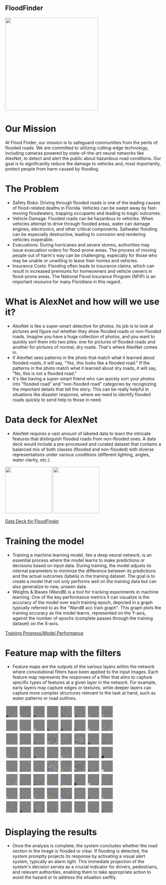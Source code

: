##  FloodFinder
<img src="https://ideogram.ai/api/images/direct/RWSoZmWERI-HiYrRknehDg.jpg" width="300" height="300"> 

# Our Mission
  At Flood Finder, our mission is to safeguard communities from the perils of flooded roads. We are committed to utilizing cutting-edge technology, including cameras powered by state-of-the-art neural networks like AlexNet, to detect and alert the public about hazardous road conditions. Our goal is to significantly reduce the damage to vehicles and, most importantly, protect people from harm caused by flooding.

# The Problem 
- Safety Risks: Driving through flooded roads is one of the leading causes of flood-related deaths in Florida. Vehicles can be swept away by fast-moving floodwaters, trapping occupants and leading to tragic outcomes.
- Vehicle Damage: Flooded roads can be hazardous to vehicles. When vehicles attempt to drive through flooded areas, water can damage engines, electronics, and other critical components. Saltwater flooding can be especially destructive, leading to corrosion and rendering vehicles inoperable.
- Evacuations: During hurricanes and severe storms, authorities may issue evacuation orders for flood-prone areas. The process of moving people out of harm's way can be challenging, especially for those who may be unable or unwilling to leave their homes and vehicles.  
- Insurance Costs: Flooding often leads to insurance claims, which can result in increased premiums for homeowners and vehicle owners in flood-prone areas. The National Flood Insurance Program (NFIP) is an important resource for many Floridians in this regard.

# What is AlexNet and how will we use it?
- AlexNet is like a super-smart detective for photos. Its job is to look at pictures and figure out whether they show flooded roads or non-flooded roads. Imagine you have a huge collection of photos, and you want to quickly sort them into two piles: one for pictures of flooded roads and another for pictures of normal, dry roads. That's where AlexNet comes in.
- If AlexNet sees patterns in the photo that match what it learned about flooded roads, it will say, "Yes, this looks like a flooded road." If the patterns in the photo match what it learned about dry roads, it will say, "No, this is not a flooded road."
- It's like having a super-smart friend who can quickly sort your photos into "flooded road" and "non-flooded road" categories by recognizing the important details that tell the story. This can be really helpful in situations like disaster response, where we need to identify flooded roads quickly to send help to those in need.



# Data deck for AlexNet
- AlexNet requires a vast amount of labeled data to learn the intricate features that distinguish flooded roads from non-flooded ones. A data deck would include a pre-processed and curated dataset that contains a balanced mix of both classes (flooded and non-flooded) with diverse representations under various conditions (different lighting, angles, water clarity, etc.).

<img src="https://wtop.com/wp-content/uploads/2019/07/frederickhigh1.jpg" width="150" height="150"> 
<img src="https://upload.wikimedia.org/wikipedia/commons/thumb/7/7c/City_Road%2C_Cardiff.jpg/1600px-City_Road%2C_Cardiff.jpg" width="150" height="150"> 

[Data Deck for FloodFinder](https://docs.google.com/presentation/d/1jgMy9debO-qL7tattfIWuWDmUeByrlxsKDopw7wnhjs/edit#slide=id.g1e5fdbef005_0_5)


# Training the model
- Training a machine learning model, like a deep neural network, is an essential process where the model learns to make predictions or decisions based on input data. During training, the model adjusts its internal parameters to minimize the difference between its predictions and the actual outcomes (labels) in the training dataset. The goal is to create a model that not only performs well on the training data but can also generalize to new, unseen data.
- Weights & Biases (WandB) is a tool for tracking experiments in machine learning. One of the key performance metrics it can visualize is the accuracy of the model over each training epoch, depicted in a graph typically referred to as the "WandB acc train graph". This graph plots the training accuracy as the model learns, represented on the Y-axis, against the number of epochs (complete passes through the training dataset) on the X-axis.


[Training Progress/Model Performance](https://api.wandb.ai/links/imartinez45/venqvgi3)
# Feature map with the filters
- Feature maps are the outputs of the various layers within the network where convolutional filters have been applied to the input images. Each feature map represents the responses of a filter that aims to capture specific types of features at a given layer in the network. For example, early layers may capture edges or textures, while deeper layers can capture more complex structures relevant to the task at hand, such as water patterns or road outlines.


<img src="https://raw.githubusercontent.com/IzaacMartinez27/FloodFinder/main/FeatureMap.png" width="350" height="350"> 

# Displaying the results
- Once the analysis is complete, the system concludes whether the road section in the image is flooded or clear. If flooding is detected, the system promptly projects its response by activating a visual alert system, typically an alarm light. This immediate projection of the system's decision serves as a crucial indicator for drivers, pedestrians, and relevant authorities, enabling them to take appropriate action to avoid the hazard or to address the situation swiftly.
